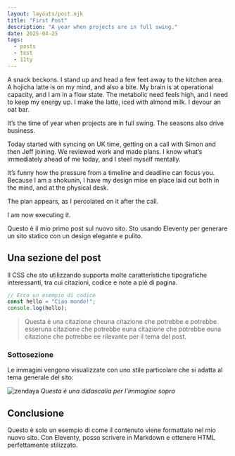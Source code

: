 ```yaml
---
layout: layouts/post.njk
title: "First Post"
description: "A year when projects are in full swing."
date: 2025-04-25
tags: 
  - posts
  - test
  - 11ty
---
```


A snack beckons. I stand up and head a few feet away to the kitchen area. A hojicha latte is on my mind, and also a bite. My brain is at operational capacity, and I am in a flow state. The metabolic need feels high, and I need to keep my energy up. I make the latte, iced with almond milk. I devour an oat bar.

It’s the time of year when projects are in full swing. The seasons also drive business.

Today started with syncing on UK time, getting on a call with Simon and then Jeff joining. We reviewed work and made plans. I know what’s immediately ahead of me today, and I steel myself mentally.

It’s funny how the pressure from a timeline and deadline can focus you. Because I am a shokunin, I have my design mise en place laid out both in the mind, and at the physical desk.

The plan appears, as I percolated on it after the call.

I am now executing it.

Questo è il mio primo post sul nuovo sito. Sto usando Eleventy per generare un sito statico con un design elegante e pulito.

## Una sezione del post

Il CSS che sto utilizzando supporta molte caratteristiche tipografiche interessanti, tra cui citazioni, codice e note a piè di pagina.

```js
// Ecco un esempio di codice
const hello = "Ciao mondo!";
console.log(hello);
```

> Questa è una citazione cheuna citazione che potrebbe e potrebbe esseruna citazione che potrebbe euna citazione che potrebbe euna citazione che potrebbe ee rilevante per il tema del post.

### Sottosezione

Le immagini vengono visualizzate con uno stile particolare che si adatta al tema generale del sito:

![zendaya](https://secretbreakfast.com/content/images/size/w2000/2025/04/490593294_18508041499007474_4762891619782554613_n.jpg)
*Questa è una didascalia per l'immagine sopra*

## Conclusione

Questo è solo un esempio di come il contenuto viene formattato nel mio nuovo sito. Con Eleventy, posso scrivere in Markdown e ottenere HTML perfettamente stilizzato.